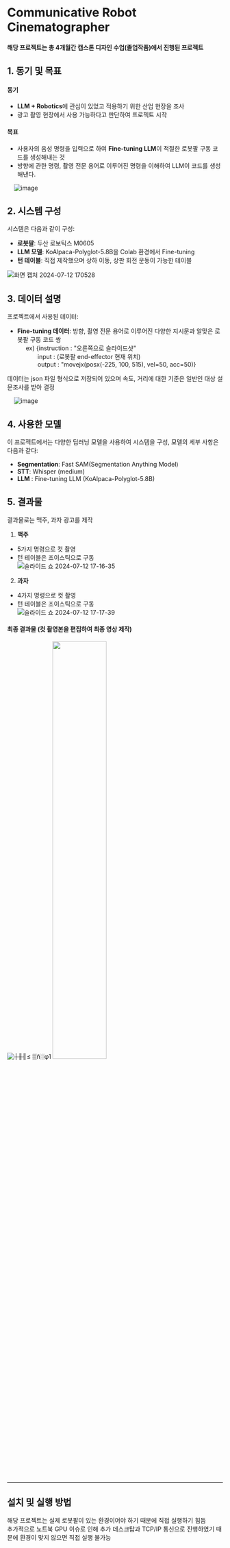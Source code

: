 # Communicative Robot Cinematographer
#### 해당 프로젝트는 총 4개월간 캡스톤 디자인 수업(졸업작품)에서 진행된 프로젝트

## 1. 동기 및 목표
#### 동기
- **LLM + Robotics**에 관심이 있었고 적용하기 위한 산업 현장을 조사
- 광고 촬영 현장에서 사용 가능하다고 판단하여 프로젝트 시작

#### 목표
- 사용자의 음성 명령을 입력으로 하여 **Fine-tuning LLM**이 적절한 로봇팔 구동 코드를 생성해내는 것
- 방향에 관한 명령, 촬영 전문 용어로 이루어진 명령을 이해하여 LLM이 코드를 생성해낸다.

&nbsp;&nbsp;&nbsp;&nbsp;![image](https://github.com/user-attachments/assets/d63df860-0138-434e-a97f-638403bcd359)

## 2. 시스템 구성
시스템은 다음과 같이 구성:
- **로봇팔**: 두산 로보틱스 M0605
- **LLM 모델**: KoAlpaca-Polyglot-5.8B을 Colab 환경에서 Fine-tuning
- **턴 테이블**: 직접 제작했으며 상하 이동, 상판 회전 운동이 가능한 테이블

![화면 캡처 2024-07-12 170528](https://github.com/user-attachments/assets/c7e140a6-4c37-45e1-8955-40980c42b997)

## 3. 데이터 설명
프로젝트에서 사용된 데이터:
- **Fine-tuning 데이터**: 방향, 촬영 전문 용어로 이루어진 다양한 지시문과 알맞은 로봇팔 구동 코드 쌍<br>
&nbsp;&nbsp;&nbsp;&nbsp;&nbsp;ex) {instruction : "오른쪽으로 슬라이드샷"<br>
&nbsp;&nbsp;&nbsp;&nbsp;&nbsp;&nbsp;&nbsp;&nbsp;&nbsp;&nbsp;&nbsp;&nbsp;input : (로봇팔 end-effector 현재 위치)<br>
&nbsp;&nbsp;&nbsp;&nbsp;&nbsp;&nbsp;&nbsp;&nbsp;&nbsp;&nbsp;&nbsp;&nbsp;output : "movejx(posx(-225, 100, 515), vel=50, acc=50)}

데이터는 json 파일 형식으로 저장되어 있으며 속도, 거리에 대한 기준은 일반인 대상 설문조사를 받아 결정

&nbsp;&nbsp;&nbsp;&nbsp;![image](https://github.com/user-attachments/assets/284665fa-0be6-4861-952e-0fa0289e980d)


## 4. 사용한 모델
이 프로젝트에서는 다양한 딥러닝 모델을 사용하여 시스템을 구성, 모델의 세부 사항은 다음과 같다:
- **Segmentation**: Fast SAM(Segmentation Anything Model)
- **STT**: Whisper (medium)
- **LLM** : Fine-tuning LLM (KoAlpaca-Polyglot-5.8B)


## 5. 결과물
결과물로는 맥주, 과자 광고를 제작

1. **맥주**
  - 5가지 명령으로 컷 촬영<br>
  - 턴 테이블은 조이스틱으로 구동<br>
    ![슬라이드 쇼 2024-07-12 17-16-35](https://github.com/user-attachments/assets/44848c14-130f-4ce3-aedf-135740e70707)<br>
    
    
2. **과자**
  - 4가지 명령으로 컷 촬영 <br>
  - 턴 테이블은 조이스틱으로 구동<br>
    ![슬라이드 쇼 2024-07-12 17-17-39](https://github.com/user-attachments/assets/5220315f-6cab-4bcf-af9e-5d54e0d718ac)<br>

#### 최종 결과물 (컷 촬영본을 편집하여 최종 영상 제작)
![┼╫╢≤ ▒ñ░φ1](https://github.com/user-attachments/assets/1a2f7d09-662a-45cc-8800-e731408d4696)  <img src="https://github.com/user-attachments/assets/73b7790c-f256-40a7-abe0-46e41fbd341e" width="50%" height="50%"/><br>


---

## 설치 및 실행 방법
해당 프로젝트는 실제 로봇팔이 있는 환경이어야 하기 때문에 직접 실행하기 힘듬<br>
추가적으로 노트북 GPU 이슈로 인해 추가 데스크탑과 TCP/IP 통신으로 진행하였기 때문에 환경이 맞지 않으면 직접 실행 불가능
